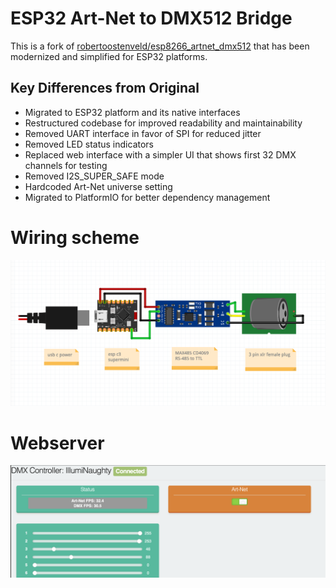 # ESP32 Art-Net to DMX512 Bridge

This is a fork of [robertoostenveld/esp8266_artnet_dmx512](https://github.com/robertoostenveld/esp8266_artnet_dmx512) that has been modernized and simplified for ESP32 platforms.

## Key Differences from Original

- Migrated to ESP32 platform and its native interfaces
- Restructured codebase for improved readability and maintainability
- Removed UART interface in favor of SPI for reduced jitter
- Removed LED status indicators
- Replaced web interface with a simpler UI that shows first 32 DMX channels for testing
- Removed I2S_SUPER_SAFE mode
- Hardcoded Art-Net universe setting
- Migrated to PlatformIO for better dependency management


# Wiring scheme

![](schematic.png)


# Webserver

![](webserver.png)